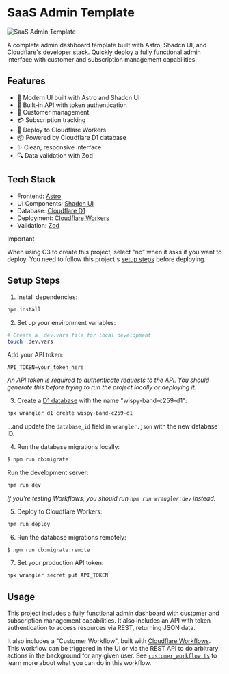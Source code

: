 # SaaS Admin Template

![SaaS Admin Template](https://imagedelivery.net/wSMYJvS3Xw-n339CbDyDIA/52b88668-0144-489c-dd02-fe620270ba00/public)

<!-- dash-content-start -->

A complete admin dashboard template built with Astro, Shadcn UI, and Cloudflare's developer stack. Quickly deploy a fully functional admin interface with customer and subscription management capabilities.

## Features

- 🎨 Modern UI built with Astro and Shadcn UI
- 🔐 Built-in API with token authentication
- 👥 Customer management
- 💳 Subscription tracking
- 🚀 Deploy to Cloudflare Workers
- 📦 Powered by Cloudflare D1 database
- ✨ Clean, responsive interface
- 🔍 Data validation with Zod

## Tech Stack

- Frontend: [Astro](https://astro.build)
- UI Components: [Shadcn UI](https://ui.shadcn.com)
- Database: [Cloudflare D1](https://developers.cloudflare.com/d1)
- Deployment: [Cloudflare Workers](https://workers.cloudflare.com)
- Validation: [Zod](https://github.com/colinhacks/zod)

> [!IMPORTANT]
> When using C3 to create this project, select "no" when it asks if you want to deploy. You need to follow this project's [setup steps](https://github.com/cloudflare/templates/tree/main/d1-template#setup-steps) before deploying.

<!-- dash-content-end -->

## Setup Steps

1. Install dependencies:

```bash
npm install
```

2. Set up your environment variables:

```bash
# Create a .dev.vars file for local development
touch .dev.vars
```

Add your API token:

```
API_TOKEN=your_token_here
```

_An API token is required to authenticate requests to the API. You should generate this before trying to run the project locally or deploying it._

3. Create a [D1 database](https://developers.cloudflare.com/d1/get-started/) with the name "wispy-band-c259-d1":

```bash
npx wrangler d1 create wispy-band-c259-d1
```

...and update the `database_id` field in `wrangler.json` with the new database ID.

4. Run the database migrations locally:

```bash
$ npm run db:migrate
```

Run the development server:

```bash
npm run dev
```

_If you're testing Workflows, you should run `npm run wrangler:dev` instead._

5. Deploy to Cloudflare Workers:

```bash
npm run deploy
```

6. Run the database migrations remotely:

```bash
$ npm run db:migrate:remote
```

7. Set your production API token:

```bash
npx wrangler secret put API_TOKEN
```

## Usage

This project includes a fully functional admin dashboard with customer and subscription management capabilities. It also includes an API with token authentication to access resources via REST, returning JSON data.

It also includes a "Customer Workflow", built with [Cloudflare Workflows](https://developers.cloudflare.com/workflows). This workflow can be triggered in the UI or via the REST API to do arbitrary actions in the background for any given user. See [`customer_workflow.ts`]() to learn more about what you can do in this workflow.
